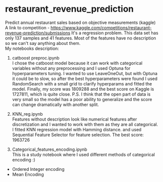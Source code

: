 # restaurant_revenue_prediction
Predict annual restaurant sales based on objective measurements (kaggle)  <br />
A link to competition - https://www.kaggle.com/competitions/restaurant-revenue-prediction/submissions
It's a regression problem. This data set has only 137 samples and 41 features. Most of the features have no description so we can't say anything about them. <br />
My notebooks description: 

1. catboost preproc.ipynb <br />
I chose the catboost model because it can work with categorical variables without any preprocessing and I used Optuna for hyperparameters tuning. I wanted to use LeaveOneOut, but with Optuna it could be to slow, so after the best hyperparameters were found I used RandomSearch with a small grid to clarify hyperparams and fitted the model. Finally, my score was 1809288 and the best score on Kaggle is 1727811, which is quite close. 
P.S. I think that the open part of data is very small so the model has a poor ability to generalize and the score can change dramatically with another split. 

2. KNN_reg.ipynb <br />
Features without description look like numerical features after discretization and I wanted to work with them as they are all categorical. I fitted KNN regression model with Hamming distance. and used Sequential Feature Selector for feature selection. The best score: 1963726

3. Categorical_features_encoding.ipynb <br />
This is a study notebook where I used different methods of categorical encoding :) 
- Ordered Integer encoding
- Mean Encoding
